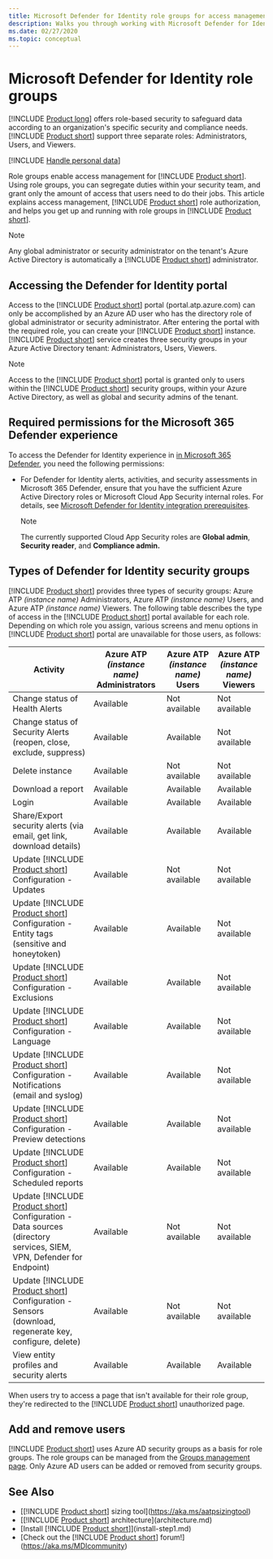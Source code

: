 ```yaml
---
title: Microsoft Defender for Identity role groups for access management
description: Walks you through working with Microsoft Defender for Identity role groups.
ms.date: 02/27/2020
ms.topic: conceptual
---
```


# Microsoft Defender for Identity role groups

[!INCLUDE [Product long](includes/product-long.md)] offers role-based security to safeguard data according to an organization's specific security and compliance needs. [!INCLUDE [Product short](includes/product-short.md)] support three separate roles: Administrators, Users, and Viewers.

[!INCLUDE [Handle personal data](../includes/gdpr-intro-sentence.md)]

Role groups enable access management for [!INCLUDE [Product short](includes/product-short.md)]. Using role groups, you can segregate duties within your security team, and grant only the amount of access that users need to do their jobs. This article explains access management, [!INCLUDE [Product short](includes/product-short.md)] role authorization, and helps you get up and running with role groups in [!INCLUDE [Product short](includes/product-short.md)].

> [!NOTE]
> Any global administrator or security administrator on the tenant's Azure Active Directory is automatically a [!INCLUDE [Product short](includes/product-short.md)] administrator.

## Accessing the Defender for Identity portal

Access to the [!INCLUDE [Product short](includes/product-short.md)] portal (portal.atp.azure.com) can only be accomplished by an Azure AD user who has the directory role of global administrator or security administrator. After entering the portal with the required role, you can create your [!INCLUDE [Product short](includes/product-short.md)] instance. [!INCLUDE [Product short](includes/product-short.md)] service creates three security groups in your Azure Active Directory tenant: Administrators, Users, Viewers.

> [!NOTE]
> Access to the [!INCLUDE [Product short](includes/product-short.md)] portal is granted only to users within the [!INCLUDE [Product short](includes/product-short.md)] security groups, within your Azure Active Directory, as well as global and security admins of the tenant.

## Required permissions for the Microsoft 365 Defender experience

To access the Defender for Identity experience in [in Microsoft 365 Defender](defender-for-identity-in-microsoft-365-defender.md), you need the following permissions:

- For Defender for Identity alerts, activities, and security assessments in Microsoft 365 Defender, ensure that you have the sufficient Azure Active Directory roles or Microsoft Cloud App Security internal roles.  For details, see [Microsoft Defender for Identity integration prerequisites](/cloud-app-security/mdi-integration#prerequisites).

    >[!NOTE]
    >The currently supported Cloud App Security roles are **Global admin**, **Security reader**, and **Compliance admin.**

## Types of Defender for Identity security groups

[!INCLUDE [Product short](includes/product-short.md)] provides three types of security groups: Azure ATP *(instance name)* Administrators, Azure ATP *(instance name)* Users, and Azure ATP *(instance name)* Viewers. The following table describes the type of access in the [!INCLUDE [Product short](includes/product-short.md)] portal available for each role. Depending on which role you assign, various screens and menu options in [!INCLUDE [Product short](includes/product-short.md)] portal are unavailable for those users, as follows:

|Activity |Azure ATP *(instance name)* Administrators|Azure ATP *(instance name)* Users|Azure ATP *(instance name)* Viewers|
|----|----|----|----|
|Change status of Health Alerts|Available|Not available|Not available|
|Change status of Security Alerts (reopen, close, exclude, suppress)|Available|Available|Not available|
|Delete instance|Available|Not available|Not available|
|Download a report|Available|Available|Available|
|Login|Available|Available|Available|
|Share/Export security alerts (via email, get link, download details)|Available|Available|Available|
|Update [!INCLUDE [Product short](includes/product-short.md)] Configuration - Updates|Available|Not available|Not available|
|Update [!INCLUDE [Product short](includes/product-short.md)] Configuration - Entity tags (sensitive and honeytoken)|Available|Available|Not available|
|Update [!INCLUDE [Product short](includes/product-short.md)] Configuration - Exclusions|Available|Available|Not available|
|Update [!INCLUDE [Product short](includes/product-short.md)] Configuration - Language|Available|Available|Not available|
|Update [!INCLUDE [Product short](includes/product-short.md)] Configuration - Notifications (email and syslog)|Available|Available|Not available|
|Update [!INCLUDE [Product short](includes/product-short.md)] Configuration - Preview detections|Available|Available|Not available|
|Update [!INCLUDE [Product short](includes/product-short.md)] Configuration - Scheduled reports|Available|Available|Not available|
|Update [!INCLUDE [Product short](includes/product-short.md)] Configuration - Data sources (directory services, SIEM, VPN, Defender for Endpoint)|Available|Not available|Not available|
|Update [!INCLUDE [Product short](includes/product-short.md)] Configuration - Sensors (download, regenerate key, configure, delete)|Available|Not available|Not available|
|View entity profiles and security alerts|Available|Available|Available|

When users try to access a page that isn't available for their role group, they're redirected to the [!INCLUDE [Product short](includes/product-short.md)] unauthorized page.

## Add and remove users

[!INCLUDE [Product short](includes/product-short.md)] uses Azure AD security groups as a basis for role groups. The role groups can be managed from the [Groups management page](https://aad.portal.azure.com/#blade/Microsoft_AAD_IAM/GroupsManagementMenuBlade/All%20groups). Only Azure AD users can be added or removed from security groups.

## See Also

- [[!INCLUDE [Product short](includes/product-short.md)] sizing tool](<https://aka.ms/aatpsizingtool>)
- [[!INCLUDE [Product short](includes/product-short.md)] architecture](architecture.md)
- [Install [!INCLUDE [Product short](includes/product-short.md)]](install-step1.md)
- [Check out the [!INCLUDE [Product short](includes/product-short.md)] forum!](<https://aka.ms/MDIcommunity>)
